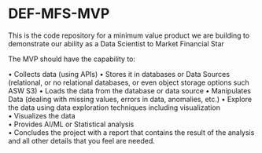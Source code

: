 # DEF-MFS-MVP
This is the code repository for a minimum value product we are building to demonstrate our ability as a Data Scientist to Market Financial Star


The MVP should have the capability to: 

•	Collects data (using APIs) 
•	Stores it in databases or Data Sources (relational, or no relational databases, or even object storage options such ASW S3) 
•	Loads the data from the database or data source 
•	Manipulates Data (dealing with missing values, errors in data, anomalies, etc.) 
•	Explore the data using data exploration techniques including visualization  
•	Visualizes the data  
•	Provides AI/ML or Statistical analysis  
•	Concludes the project with a report that contains the result of the analysis and all other details that you feel are needed.  
